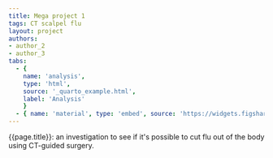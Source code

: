 ```yaml
---
title: Mega project 1
tags: CT scalpel flu
layout: project
authors:
- author_2
- author_3
tabs:
  - { 
    name: 'analysis', 
    type: 'html', 
    source: '_quarto_example.html',
    label: 'Analysis'
    }
  - { name: 'material', type: 'embed', source: 'https://widgets.figshare.com/articles/22633606/embed?show_title=1'}
---
```


{{page.title}}: an investigation to see if it's possible to cut flu out of the body using CT-guided surgery.

